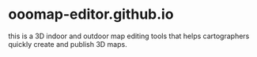 # ooomap-editor.github.io
this is a 3D indoor and outdoor map editing tools that helps cartographers quickly create and publish 3D maps.
